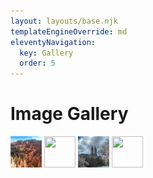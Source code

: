 ```yaml
---
layout: layouts/base.njk
templateEngineOverride: md
eleventyNavigation:
  key: Gallery
  order: 5
---
```


<h1>Image Gallery</h1>

<img src="./public/img/bryce-canyon-1.jpeg" width="50" height="50"/>
<img src="{{ './public/img/bryce-canyon-1.jpeg' | url }}" width="50" height="50"/>

<img src="./public/img/central-park-spring.jpeg" width="50" height="50"/>
<img src="{{ './public/img/central-park-spring.jpeg' | url }}" width="50" height="50"/>
